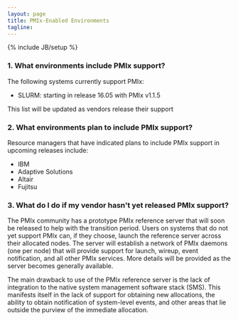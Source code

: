 ```yaml
---
layout: page
title: PMIx-Enabled Environments
tagline: 
---
```

{% include JB/setup %}

### 1. What environments include PMIx support?

The following systems currently support PMIx:

* SLURM: starting in release 16.05 with PMIx v1.1.5

This list will be updated as vendors release their support

### 2. What environments plan to include PMIx support?

Resource managers that have indicated plans to include PMIx support in upcoming releases include:

* IBM
* Adaptive Solutions
* Altair
* Fujitsu

### 3. What do I do if my vendor hasn't yet released PMIx support?

The PMIx community has a prototype PMIx reference server that will soon be released to help with the transition period. Users on systems that do not yet support PMIx can, if they choose, launch the reference server across their allocated nodes. The server will establish a network of PMIx daemons (one per node) that will provide support for launch, wireup, event notification, and all other PMIx services. More details will be provided as the server becomes generally available.

The main drawback to use of the PMIx reference server is the lack of integration to the native system management software stack (SMS). This manifests itself in the lack of support for obtaining new allocations, the ability to obtain notification of system-level events, and other areas that lie outside the purview of the immediate allocation. 

